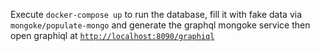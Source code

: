 
Execute `docker-compose up` to run the database, fill it with fake data via `mongoke/populate-mongo` and generate the graphql mongoke service then open graphiql at [`http://localhost:8090/graphiql`](http://localhost:8090/graphiql)